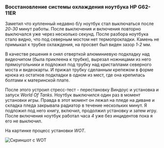 <!--2019-02-03 20:55:26-->
### Восстановление системы охлаждения ноутбука HP G62-11ER
Заметил что купленный недавно б/у ноутбук стал выключаться после *20*-*30* минут работы. 
После выключения и включения повторно выключался уже через несколько секунд. 
После разбора ноутбука стало видно, что под северным мостом нет термопрокладки. 
Камень не примыкал к трубке охлаждения, на просвет был виден зазор *1*-*2* мм. 

В качестве решения я снял отверткой алюминиевую подкладку над видеочипом (была приклеена к трубке), 
вырезал ножницами из него прямоугольники и подложил под трубку над кристаллами северного моста и видеокарты.
И прижал трубку сделанным крепежом в форме крюка из остатков подкладки в одном из мест, 
где она крепилась болтами к материнской плате.

После этого устроил стресс-тест - перестановку Виндоус и установка и запуск *World Of Tanks*. 
Ноутбук выключился один раз в момент установки игры. 
Правда в этот момент он лежал на пледе на диване и складка пледа закрывала радиатор в течение нескольких минут. 
Я подложил под него книгу, включил, продолжил установку и затем игру. 
После включения ноутбук работал часа *4* уже без инцидентов пока я его не выключил.

На картинке процесс установки *WOT*.

![Скриншот с WOT](https://habrastorage.org/webt/a3/ra/4_/a3ra4_kztvcu1omfveuzzvz6dho.jpeg "WOT.jpeg")